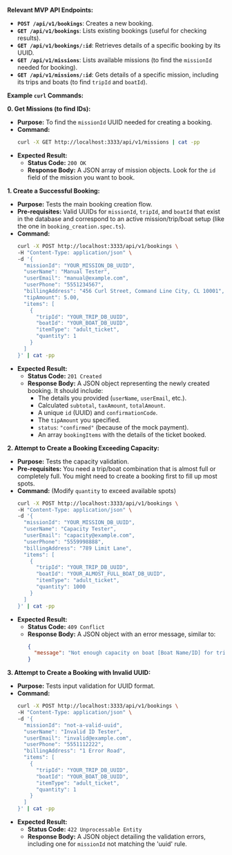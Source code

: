 **Relevant MVP API Endpoints:**

*   **`POST /api/v1/bookings`**: Creates a new booking.
*   **`GET /api/v1/bookings`**: Lists existing bookings (useful for checking results).
*   **`GET /api/v1/bookings/:id`**: Retrieves details of a specific booking by its UUID.
*   **`GET /api/v1/missions`**: Lists available missions (to find the `missionId` needed for booking).
*   **`GET /api/v1/missions/:id`**: Gets details of a specific mission, including its trips and boats (to find `tripId` and `boatId`).


**Example `curl` Commands:**


**0. Get Missions (to find IDs):**

*   **Purpose:** To find the `missionId` UUID needed for creating a booking.
*   **Command:**
    ```bash
    curl -X GET http://localhost:3333/api/v1/missions | cat -pp
    ```
*   **Expected Result:**
    *   **Status Code:** `200 OK`
    *   **Response Body:** A JSON array of mission objects. Look for the `id` field of the mission you want to book.


**1. Create a Successful Booking:**

*   **Purpose:** Tests the main booking creation flow.
*   **Pre-requisites:** Valid UUIDs for `missionId`, `tripId`, and `boatId` that exist in the database and correspond to an active mission/trip/boat setup (like the one in `booking_creation.spec.ts`).
*   **Command:**
    ```bash
    curl -X POST http://localhost:3333/api/v1/bookings \
    -H "Content-Type: application/json" \
    -d '{
      "missionId": "YOUR_MISSION_DB_UUID",
      "userName": "Manual Tester",
      "userEmail": "manual@example.com",
      "userPhone": "5551234567",
      "billingAddress": "456 Curl Street, Command Line City, CL 10001",
      "tipAmount": 5.00,
      "items": [
        {
          "tripId": "YOUR_TRIP_DB_UUID",
          "boatId": "YOUR_BOAT_DB_UUID",
          "itemType": "adult_ticket",
          "quantity": 1
        }
      ]
    }' | cat -pp
    ```
*   **Expected Result:**
    *   **Status Code:** `201 Created`
    *   **Response Body:** A JSON object representing the newly created booking. It should include:
        *   The details you provided (`userName`, `userEmail`, etc.).
        *   Calculated `subtotal`, `taxAmount`, `totalAmount`.
        *   A unique `id` (UUID) and `confirmationCode`.
        *   The `tipAmount` you specified.
        *   `status`: `"confirmed"` (because of the mock payment).
        *   An array `bookingItems` with the details of the ticket booked.


**2. Attempt to Create a Booking Exceeding Capacity:**

*   **Purpose:** Tests the capacity validation.
*   **Pre-requisites:** You need a trip/boat combination that is almost full or completely full. You might need to create a booking first to fill up most spots.
*   **Command:** (Modify `quantity` to exceed available spots)
    ```bash
    curl -X POST http://localhost:3333/api/v1/bookings \
    -H "Content-Type: application/json" \
    -d '{
      "missionId": "YOUR_MISSION_DB_UUID",
      "userName": "Capacity Tester",
      "userEmail": "capacity@example.com",
      "userPhone": "5559998888",
      "billingAddress": "789 Limit Lane",
      "items": [
        {
          "tripId": "YOUR_TRIP_DB_UUID",
          "boatId": "YOUR_ALMOST_FULL_BOAT_DB_UUID",
          "itemType": "adult_ticket",
          "quantity": 1000 
        }
      ]
    }' | cat -pp
    ```
*   **Expected Result:**
    *   **Status Code:** `409 Conflict`
    *   **Response Body:** A JSON object with an error message, similar to:
        ```json
        {
          "message": "Not enough capacity on boat [Boat Name/ID] for trip [Trip Name/ID]"
        }
        ```


**3. Attempt to Create a Booking with Invalid UUID:**

*   **Purpose:** Tests input validation for UUID format.
*   **Command:**
    ```bash
    curl -X POST http://localhost:3333/api/v1/bookings \
    -H "Content-Type: application/json" \
    -d '{
      "missionId": "not-a-valid-uuid", 
      "userName": "Invalid ID Tester",
      "userEmail": "invalid@example.com",
      "userPhone": "5551112222",
      "billingAddress": "1 Error Road",
      "items": [
        {
          "tripId": "YOUR_TRIP_DB_UUID",
          "boatId": "YOUR_BOAT_DB_UUID",
          "itemType": "adult_ticket",
          "quantity": 1
        }
      ]
    }' | cat -pp
    ```
*   **Expected Result:**
    *   **Status Code:** `422 Unprocessable Entity`
    *   **Response Body:** A JSON object detailing the validation errors, including one for `missionId` not matching the 'uuid' rule.
